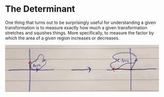 # The Determinant

One thing that turns out to be surprisingly useful for understanding a given transformation is to measure exactly how much a given transformation stretches and squishes things.
More specifically, to measure the factor by which the area of a given region increases or decreases.

![](./images/determinant_1.png)
